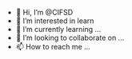 - 👋 Hi, I’m @CIFSD
- 👀 I’m interested in learn
- 🌱 I’m currently learning ...
- 💞️ I’m looking to collaborate on ...
- 📫 How to reach me ...

<!---
CIFSD/CIFSD is a ✨ special ✨ repository because its `README.md` (this file) appears on your GitHub profile.
You can click the Preview link to take a look at your changes.
--->
